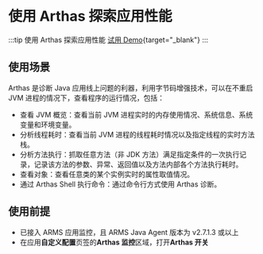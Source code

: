 # 使用 Arthas 探索应用性能

:::tip 使用 Arthas 探索应用性能
[试用 Demo](/playground/armsdemo.html?dest=https%3A%2F%2Farmsnext4service.console.aliyun.com%2Ftracing%23%2Ftracing%2Fcn-hangzhou%3FappId%3Dckv8e2vzfj%25407e393063f3fd6ad%26tab%3DappDiagnosis-arthas%26source%3DTRACE%26sideFilters%3D%255B%255D){target="_blank"}
:::

## 使用场景

Arthas 是诊断 Java 应用线上问题的利器，利用字节码增强技术，可以在不重启 JVM 进程的情况下，查看程序的运行情况，包括：

- 查看 JVM 概览：查看当前 JVM 进程实时的内存使用情况、系统信息、系统变量和环境变量。
- 分析线程耗时：查看当前 JVM 进程的线程耗时情况以及指定线程的实时方法栈。
- 分析方法执行：抓取任意方法（非 JDK 方法）满足指定条件的一次执行记录，记录该方法的参数、异常、返回值以及方法内部各个方法执行耗时。
- 查看对象：查看任意类的某个实例实时的属性取值情况。
- 通过 Arthas Shell 执行命令：通过命令行方式使用 Arthas 诊断。

## 使用前提

- 已接入 ARMS 应用监控，且 ARMS Java Agent 版本为 v2.7.1.3 或以上
- 在应用**自定义配置**页签的**Arthas 监控**区域，打开**Arthas 开关**
